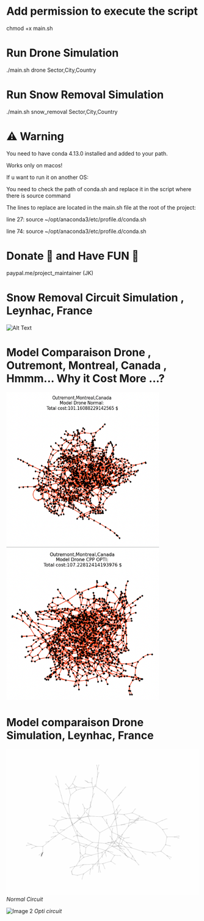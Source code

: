# Add permission to execute the script
chmod +x main.sh
# Run Drone Simulation 
./main.sh drone Sector,City,Country

# Run Snow Removal Simulation
./main.sh snow_removal Sector,City,Country

# ⚠️ Warning
You need to have conda 4.13.0 installed and added to your path.

Works only on macos!

If u want to run it on another OS:

You need to check the path of conda.sh and replace it in the script where there is source command 

The lines to replace are located in the main.sh file at the root of the project:

line 27: source ~/opt/anaconda3/etc/profile.d/conda.sh

line 74: source ~/opt/anaconda3/etc/profile.d/conda.sh 

# Donate  🙏 and Have FUN 🤩
paypal.me/project_maintainer (JK)

# Snow Removal Circuit Simulation , Leynhac, France
![Alt Text](circuit_snow_removal/gif/cpp_route_animation.gif)

# Model Comparaison Drone , Outremont, Montreal, Canada , Hmmm... Why it Cost More ...?
<div >
  <img src="circuit_drone_comp/Screenshot 2023-06-04 at 4.58.25 PM.png" alt="Image 1" width="400" height="400" />
  <img src="circuit_drone_comp/Screenshot 2023-06-04 at 4.58.31 PM.png" alt="Image 2" width="400" height="400" />
</div>

# Model comparaison Drone Simulation, Leynhac, France


![Image 1](circuit_drone_comp/gif/circuit_drone.gif)
*Normal Circuit*

![Image 2](circuit_drone_comp/gif/circuit_drone2.gif)
*Opti circuit*
